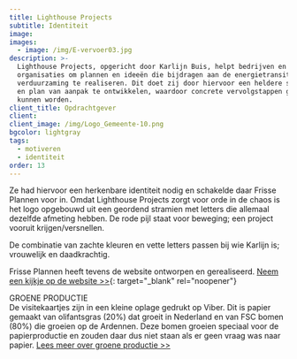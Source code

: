 ```yaml
---
title: Lighthouse Projects
subtitle: Identiteit
image:
images:
  - image: /img/E-vervoer03.jpg
description: >-
  Lighthouse Projects, opgericht door Karlijn Buis, helpt bedrijven en
  organisaties om plannen en ideeën die bijdragen aan de energietransitie of
  verduurzaming te realiseren. Dit doet zij door hiervoor een heldere strategie
  en plan van aanpak te ontwikkelen, waardoor concrete vervolgstappen gezet
  kunnen worden.
client_title: Opdrachtgever
client:
client_image: /img/Logo_Gemeente-10.png
bgcolor: lightgray
tags:
  - motiveren
  - identiteit
order: 13
---
```


Ze had hiervoor een herkenbare identiteit nodig en schakelde daar Frisse Plannen voor in. Omdat Lighthouse Projects zorgt voor orde in de chaos is het logo opgebouwd uit een geordend stramien met letters die allemaal dezelfde afmeting hebben. De rode pijl staat voor beweging; een project vooruit krijgen/versnellen.&nbsp;

De combinatie van zachte kleuren en vette letters passen bij wie Karlijn is; vrouwelijk en daadkrachtig.

Frisse Plannen heeft tevens de website ontworpen en gerealiseerd. [Neem een kijkje op de website &gt;&gt;](https://www.lighthouseprojects.nl){: target="_blank" rel="noopener"}

GROENE PRODUCTIE<br>De visitekaartjes zijn in een kleine oplage gedrukt op Viber. Dit is papier gemaakt van olifantsgras (20%) dat groeit in Nederland en van FSC bomen (80%) die groeien op de Ardennen. Deze bomen groeien speciaal voor de papierproductie en zouden daar dus niet staan als er geen vraag was naar papier. [Lees meer over groene productie &gt;&gt;](/blogs/artikel-groene-communicatiemiddelen/)&nbsp;&nbsp;